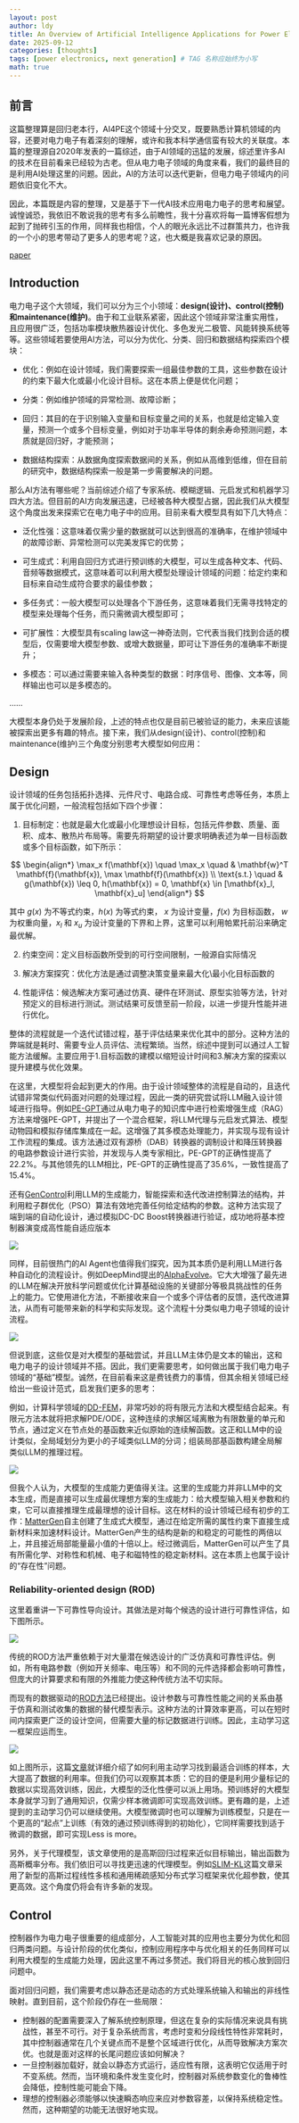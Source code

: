 ```yaml
---
layout: post
author: ldy
title: An Overview of Artificial Intelligence Applications for Power Electronics
date: 2025-09-12
categories: [thoughts]
tags: [power electronics, next generation] # TAG 名称应始终为小写
math: true
---
```

## 前言

这篇整理算是回归老本行，AI4PE这个领域十分交叉，既要熟悉计算机领域的内容，还要对电力电子有着深刻的理解，或许和我本科学通信蛮有较大的关联度。本篇的整理源自2020年发表的一篇综述，由于AI领域的迅猛的发展，综述里许多AI的技术在目前看来已经较为古老。但从电力电子领域的角度来看，我们的最终目的是利用AI处理这里的问题。因此，AI的方法可以迭代更新，但电力电子领域内的问题依旧变化不大。

因此，本篇既是内容的整理，又是基于下一代AI技术应用电力电子的思考和展望。诚惶诚恐，我依旧不敢说我的思考有多么前瞻性，我十分喜欢将每一篇博客假想为起到了抛砖引玉的作用，同样我也相信，个人的眼光永远比不过群策共力，也许我的一个小的思考带动了更多人的思考呢？这，也大概是我喜欢记录的原因。

[paper](https://ieeexplore.ieee.org/document/9200511/citations#citations)

## Introduction

电力电子这个大领域，我们可以分为三个小领域：**design(设计)、control(控制)和maintenance(维护)**。由于和工业联系紧密，因此这个领域非常注重实用性，且应用很广泛，包括功率模块散热器设计优化、多色发光二极管、风能转换系统等等。这些领域若要使用AI方法，可以分为优化、分类、回归和数据结构探索四个模块：

* 优化：例如在设计领域，我们需要探索一组最佳参数的工具，这些参数在设计的约束下最大化或最小化设计目标。这在本质上便是优化问题；

* 分类：例如维护领域的异常检测、故障诊断；

* 回归：其目的在于识别输入变量和目标变量之间的关系，也就是给定输入变量，预测一个或多个目标变量，例如对于功率半导体的剩余寿命预测问题，本质就是回归好，才能预测；

* 数据结构探索：从数据角度探索数据间的关系，例如从高维到低维，但在目前的研究中，数据结构探索一般是第一步需要解决的问题。

那么AI方法有哪些呢？当前综述介绍了专家系统、模糊逻辑、元启发式和机器学习四大方法。但目前的AI方向发展迅速，已经被各种大模型占据，因此我们从大模型这个角度出发来探索它在电力电子中的应用。目前来看大模型具有如下几大特点：

* 泛化性强：这意味着仅需少量的数据就可以达到很高的准确率，在维护领域中的故障诊断、异常检测可以完美发挥它的优势；

* 可生成式：利用自回归方式进行预训练的大模型，可以生成各种文本、代码、音频等数据模式，这意味着可以利用大模型处理设计领域的问题：给定约束和目标来自动生成符合要求的最佳参数；

* 多任务式：一般大模型可以处理各个下游任务，这意味着我们无需寻找特定的模型来处理每个任务，而只需微调大模型即可；

* 可扩展性：大模型具有scaling law这一神奇法则，它代表当我们找到合适的模型后，仅需要增大模型参数、或增大数据量，即可让下游任务的准确率不断提升；

* 多模态：可以通过需要来输入各种类型的数据：时序信号、图像、文本等，同样输出也可以是多模态的。

……

大模型本身仍处于发展阶段，上述的特点也仅是目前已被验证的能力，未来应该能被探索出更多有趣的特点。接下来，我们从design(设计)、control(控制)和maintenance(维护)三个角度分别思考大模型如何应用：

## Design

设计领域的任务包括拓扑选择、元件尺寸、电路合成、可靠性考虑等任务，本质上属于优化问题，一般流程包括如下四个步骤：

1. 目标制定：也就是最大化或最小化理想设计目标，包括元件参数、质量、面积、成本、散热片布局等。需要先将期望的设计要求明确表述为单一目标函数或多个目标函数，如下所示：

$$
\begin{align*}
\max_x f(\mathbf{x}) \quad \max_x \quad & \mathbf{w}^T \mathbf{f}(\mathbf{x}), \max \mathbf{f}(\mathbf{x}) \\
\text{s.t.} \quad & g(\mathbf{x}) \leq 0, h(\mathbf{x}) = 0, \mathbf{x} \in [\mathbf{x}_l, \mathbf{x}_u]
\end{align*}
$$

  其中 $g(x)$ 为不等式约束，$h(x)$ 为等式约束， $x$ 为设计变量，$f(x)$  为目标函数， $w$ 为权重向量，$x_l$ 和 $x_u$ 为设计变量的下界和上界，这里可以利用帕累托前沿来确定最优解。

2. 约束空间：定义目标函数所受到的可行空间限制，一般源自实际情况

3. 解决方案探究：优化方法是通过调整决策变量来最大化\最小化目标函数的

4. 性能评估：候选解决方案可通过仿真、硬件在环测试、原型实验等方法，针对预定义的目标进行测试。测试结果可反馈至前一阶段，以进一步提升性能并进行优化。

整体的流程就是一个迭代试错过程，基于评估结果来优化其中的部分。这种方法的弊端就是耗时、需要专业人员评估、流程繁琐。当然，综述中提到可以通过人工智能方法缓解。主要应用于1.目标函数的建模以缩短设计时间和3.解决方案的探索以提升建模与优化效果。

在这里，大模型将会起到更大的作用。由于设计领域整体的流程是自动的，且迭代试错非常类似代码面对问题的处理过程，因此一类的研究尝试将LLM融入设计领域进行指导。例如[PE-GPT](https://ieeexplore.ieee.org/abstract/document/10701612)通过从电力电子的知识库中进行检索增强生成（RAG）方法来增强PE-GPT，并提出了一个混合框架，将LLM代理与元启发式算法、模型动物园和模拟存储库集成在一起。这增强了其多模态处理能力，并实现与现有设计工作流程的集成。该方法通过双有源桥（DAB）转换器的调制设计和降压转换器的电路参数设计进行实验，并发现与人类专家相比，PE-GPT的正确性提高了22.2%。与其他领先的LLM相比，PE-GPT的正确性提高了35.6%，一致性提高了15.4%。

还有[GenControl](https://arxiv.org/abs/2506.12554)利用LLM的生成能力，智能探索和迭代改进控制算法的结构，并利用粒子群优化（PSO）算法有效地完善任何给定结构的参数。这种方法实现了端到端的自动化设计，通过模拟DC-DC Boost转换器进行验证，成功地将基本控制器演变成高性能自适应版本

![](/assets/image/11.png)

同样，目前很热门的AI Agent也值得我们探究，因为其本质仍是利用LLM进行各种自动化的流程设计。例如DeepMind提出的[AlphaEvolve](https://arxiv.org/abs/2506.13131)。它大大增强了最先进的LLM在解决开放科学问题或优化计算基础设施的关键部分等极具挑战性的任务上的能力。它使用进化方法，不断接收来自一个或多个评估者的反馈，迭代改进算法，从而有可能带来新的科学和实际发现。这个流程十分类似电力电子领域的设计流程。

![](/assets/image/12.png)

但说到底，这些仅是对大模型的基础尝试，并且LLM主体仍是文本的输出，这和电力电子的设计领域并不搭。因此，我们更需要思考，如何做出属于我们电力电子领域的“基础”模型。诚然，在目前看来这是费钱费力的事情，但其余相关领域已经给出一些设计范式，启发我们更多的思考：

例如，计算科学领域的[DD-FEM](https://arxiv.org/abs/2505.22904)，非常巧妙的将有限元方法和大模型结合起来。有限元方法本就将把求解PDE/ODE，这种连续的求解区域离散为有限数量的单元和节点，通过定义在节点处的基函数来近似原始的连续解函数。这正和LLM中的设计类似，全局域划分为更小的子域类似LLM的分词；组装局部基函数构建全局解类似LLM的推理过程。

![](/assets/image/13.png)

但我个人认为，大模型的生成能力更值得关注。这里的生成能力并非LLM中的文本生成，而是直接可以生成最优理想方案的生成能力：给大模型输入相关参数和约束，它可以直接推理生成最理想的设计目标。这在材料的设计领域已经有初步的工作：[MatterGen](https://www.nature.com/articles/s41586-025-08628-5)自主创建了生成式大模型，通过在给定所需的属性约束下直接生成新材料来加速材料设计。MatterGen产生的结构是新的和稳定的可能性的两倍以上，并且接近局部能量最小值的十倍以上。经过微调后，MatterGen可以产生了具有所需化学、对称性和机械、电子和磁特性的稳定新材料。这在本质上也属于设计的“存在性”问题。

### Reliability-oriented design (ROD)

这里着重讲一下可靠性导向设计。其做法是对每个候选的设计进行可靠性评估，如下图所示。

![](/assets/image/14.png)

传统的ROD方法严重依赖于对大量潜在候选设计的广泛仿真和可靠性评估。例如，所有电路参数（例如开关频率、电压等）和不同的元件选择都会影响可靠性，但庞大的计算要求和有限的外推能力使这种传统方法不切实际。

而现有的数据驱动的[ROD方法](https://ieeexplore.ieee.org/stamp/stamp.jsp?arnumber=8584133)已经提出。设计参数与可靠性性能之间的关系由基于仿真和测试收集的数据的替代模型表示。这种方法的计算效率更高，可以在短时间内探索更广泛的设计空间，但需要大量的标记数据进行训练。因此，主动学习这一框架应运而生。

![](/assets/image/15.png)

如上图所示，这篇[文章](https://d197for5662m48.cloudfront.net/documents/publicationstatus/244277/preprint_pdf/cd792ab53e69f15e9f9feb6865f2d7d6.pdf)就详细介绍了如何利用主动学习找到最适合训练的样本，大大提高了数据的利用率。但我们仍可以观察其本质：它的目的便是利用少量标记的数据以实现高效训练，因此，大模型的泛化性便可以派上用场。预训练好的大模型本身就学习到了通用知识，仅需少样本微调即可实现高效训练。更有趣的是，上述提到的主动学习仍可以继续使用。大模型微调时也可以理解为训练模型，只是在一个更高的“起点”上训练（有效的通过预训练得到的初始化），它同样需要找到适于微调的数据，即可实现Less is more。

另外，关于代理模型，该文章使用的是高斯回归过程来近似目标输出，输出函数为高斯概率分布。我们依旧可以寻找更迅速的代理模型。例如[SLIM-KL](https://ieeexplore.ieee.org/abstract/document/10856719)这篇文章采用了新型的高斯过程线性多核和通用稀疏感知分布式学习框架来优化超参数，使其更高效。这个角度仍将会有许多新的发现。

## Control
控制器作为电力电子很重要的组成部分，人工智能对其的应用也主要分为优化和回归两类问题。与设计阶段的优化类似，控制应用程序中与优化相关的任务同样可以利用大模型的生成能力处理，因此这里不再过多赘述。我们将目光的核心放到回归问题中。

面对回归问题，我们需要考虑以静态还是动态的方式处理系统输入和输出的非线性映射。直到目前，这个阶段仍存在一些局限：
* 控制器的配置需要深入了解系统控制原理，但这在复杂的实际情况来说具有挑战性，甚至不可行。对于复杂系统而言，考虑时变和分段线性特性非常耗时，其中控制器通常在几个关键点而不是整个区域进行优化，从而导致解决方案次优。也就是面对这样的长尾问题应该如何解决？
* 一旦控制器加载好，就会以静态方式运行，适应性有限，这表明它仅适用于时不变系统。然而，当环境和条件发生变化时，控制器对系统参数变化的鲁棒性会降低，控制性能可能会下降。
* 理想的控制器必须能够以快速瞬态响应来应对参数容差，以保持系统稳定性。然而，这种期望的功能无法很好地实现。